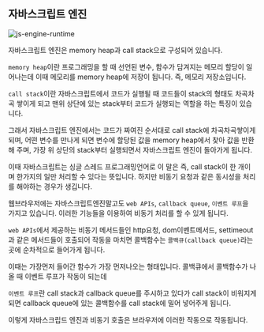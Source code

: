 ## 자바스크립트 엔진


![js-engine-runtime](https://user-images.githubusercontent.com/80687195/142749119-7db7f714-cee7-4e52-a153-d93989b76fdb.png)


자바스크립트 엔진은 memory heap과 call stack으로 구성되어 있습니다.  

`memory heap`이란 프로그래밍을 할 때 선언된 변수, 함수가 담겨지는 메모리 할당이 일어나는데 이때 메모리를 memory heap에 저장이 됩니다. 즉, 메모리 저장소입니다. 

`call stack`이란 자바스크립트에서 코드가 실행될 때 코드들이 stack의 형태도 차곡차곡 쌓이게 되고 맨위 상단에 있는 stack부터 코드가 실행되는 역할을 하는 특징이 있습니다. 

그래서 자바스크립트 엔진에서는 코드가 짜여진 순서대로 call stack에 차곡차곡쌓이게 되며, 어떤 변수를 만나게 되면 변수에 할당된 값을 memory heap에서 찾아 값을 반환해 주며, 가장 위 상단의 stack부터 실행되면서 자바스크립트 엔진이 돌아가게 됩니다. 

이때  자바스크립트는 싱글 스레드 프로그래밍언어로 이 말은 즉, call stack이 한 개이며 한가지의 일만 처리할 수 있다는 뜻입니다. 하지만 비동기 요청과 같은 동시성을 처리를 해야하는 경우가 생깁니다. 

웹브라우저에는 자바스크립트엔진말고도 `web APIs`, `callback queue`, `이벤트 루프`을 가지고 있습니다. 이러한 기능들을 이용하여 비동기 처리를 할 수 있게 됩니다. 

`web APIs`에서 제공하는 비동기 메서드들인 http요청, dom이벤트메서드, settimeout과 같은 메서드들이 호출되어 작동을 마치면 콜백함수는 `콜백큐(callback queue)`라는 곳에 순차적으로 들어가게 됩니다. 

이때는 가장먼저 들어간 함수가 가장 먼저나오는 형태입니다. 콜백큐에서 콜백함수가 나올 때 이벤트 루프가 작동이 되는데 

`이벤트 루프`란 call stack과 callback queue를 주시하고 있다가 call stack이 비워지게 되면 callback queue에 있는 콜백함수를 call stack에 밀어 넣어주게 됩니다. 

이렇게 자바스크립드 엔진과 비동기 호출은 브라우저에 이러한 작동으로 작동됩니다.
